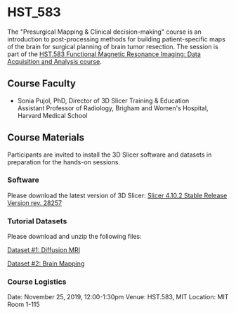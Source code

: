 # HST_583

The "Presurgical Mapping & Clinical decision-making" course is an introduction to post-processing methods for building patient-specific maps of the brain for surgical planning of brain tumor resection. The session is part of the [HST.583 Functional Magnetic Resonance Imaging: Data Acquisition and Analysis course](https://learning-modules.mit.edu/class/index.html?uuid=/course/9/fa19/9.583#info).

## Course Faculty
- Sonia Pujol, PhD, Director of 3D Slicer Training & Education <br> Assistant Professor of Radiology, Brigham and Women's Hospital, Harvard Medical School

## Course Materials
Participants are invited to install the 3D Slicer software and datasets in preparation for the hands-on sessions.

### Software
Please download the latest version of 3D Slicer: 
[Slicer 4.10.2 Stable Release Version rev. 28257](https://download.slicer.org/)

### Tutorial Datasets
Please download and unzip the following files:

[Dataset #1: Diffusion MRI](https://www.dropbox.com/s/m3slat1aouq0j75/Diffusion%20MRI.zip?dl=0)

[Dataset #2: Brain Mapping](https://www.dropbox.com/s/p41hlvssjpa48in/WhiteMatterExplorationData.zip?dl=1)

### Course Logistics
Date: November 25, 2019, 12:00-1:30pm
Venue: HST.583, MIT
Location: MIT Room 1-115
